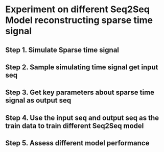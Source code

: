 # Experiment on different Seq2Seq Model reconstructing sparse time signal
## Step 1. Simulate Sparse time signal
## Step 2. Sample simulating time signal get input seq
## Step 3. Get key parameters about sparse time signal  as output seq 
## Step 4. Use the input seq and output seq as the train data to train different Seq2Seq model
## Step 5. Assess different model performance